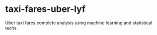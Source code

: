 # taxi-fares-uber-lyf
Uber taxi fares complete analysis using machine learning and statistical techs
